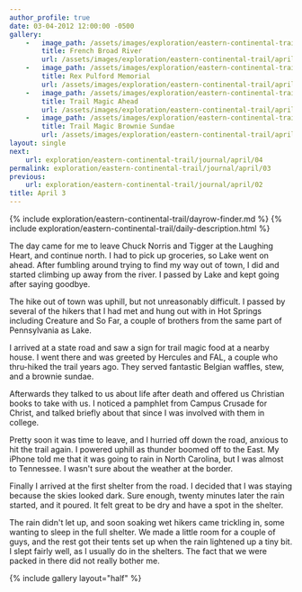 ```yaml
---
author_profile: true
date: 03-04-2012 12:00:00 -0500
gallery:
    -   image_path: /assets/images/exploration/eastern-continental-trail/april/small/3-1.jpg
        title: French Broad River
        url: /assets/images/exploration/eastern-continental-trail/april/large/3-1.jpg
    -   image_path: /assets/images/exploration/eastern-continental-trail/april/small/3-2.jpg
        title: Rex Pulford Memorial
        url: /assets/images/exploration/eastern-continental-trail/april/large/3-2.jpg
    -   image_path: /assets/images/exploration/eastern-continental-trail/april/small/3-3.jpg
        title: Trail Magic Ahead
        url: /assets/images/exploration/eastern-continental-trail/april/large/3-3.jpg
    -   image_path: /assets/images/exploration/eastern-continental-trail/april/small/3-4.jpg
        title: Trail Magic Brownie Sundae
        url: /assets/images/exploration/eastern-continental-trail/april/large/3-4.jpg
layout: single
next:
    url: exploration/eastern-continental-trail/journal/april/04
permalink: exploration/eastern-continental-trail/journal/april/03
previous:
    url: exploration/eastern-continental-trail/journal/april/02
title: April 3
---
```

{% include exploration/eastern-continental-trail/dayrow-finder.md %}
{% include exploration/eastern-continental-trail/daily-description.html %}

The day came for me to leave Chuck Norris and Tigger at the Laughing Heart, and continue north. I had to pick up groceries, so Lake went on ahead. After fumbling around trying to find my way out of town, I did and started climbing up away from the river. I passed by Lake and kept going after saying goodbye.

The hike out of town was uphill, but not unreasonably difficult. I passed by several of the hikers that I had met and hung out with in Hot Springs including Creature and So Far, a couple of brothers from the same part of Pennsylvania as Lake.

I arrived at a state road and saw a sign for trail magic food at a nearby house. I went there and was greeted by Hercules and FAL, a couple who thru-hiked the trail years ago. They served fantastic Belgian waffles, stew, and a brownie sundae.

Afterwards they talked to us about life after death and offered us Christian books to take with us. I noticed a pamphlet from Campus Crusade for Christ, and talked briefly about that since I was involved with them in college.

Pretty soon it was time to leave, and I hurried off down the road, anxious to hit the trail again. I powered uphill as thunder boomed off to the East. My iPhone told me that it was going to rain in North Carolina, but I was almost to Tennessee. I wasn't sure about the weather at the border.

Finally I arrived at the first shelter from the road. I decided that I was staying because the skies looked dark. Sure enough, twenty minutes later the rain started, and it poured. It felt great to be dry and have a spot in the shelter.

The rain didn't let up, and soon soaking wet hikers came trickling in, some wanting to sleep in the full shelter. We made a little room for a couple of guys, and the rest got their tents set up when the rain lightened up a tiny bit. I slept fairly well, as I usually do in the shelters. The fact that we were packed in there did not really bother me.

{% include gallery layout="half" %}